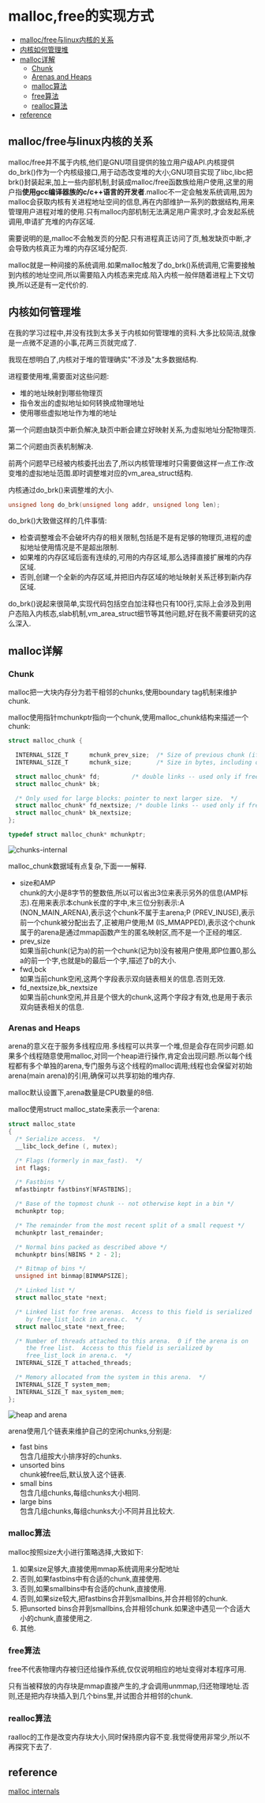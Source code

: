 malloc,free的实现方式
===


<!-- TOC -->

- [malloc/free与linux内核的关系](#mallocfree与linux内核的关系)
- [内核如何管理堆](#内核如何管理堆)
- [malloc详解](#malloc详解)
	- [Chunk](#chunk)
	- [Arenas and Heaps](#arenas-and-heaps)
	- [malloc算法](#malloc算法)
	- [free算法](#free算法)
	- [realloc算法](#realloc算法)
- [reference](#reference)

<!-- /TOC -->

## malloc/free与linux内核的关系

malloc/free并不属于内核,他们是GNU项目提供的独立用户级API.内核提供do_brk()作为一个内核级接口,用于动态改变堆的大小;GNU项目实现了libc,libc把brk()封装起来,加上一些内部机制,封装成malloc/free函数族给用户使用,这里的用户指**使用gcc编译器族的c/c++语言的开发者**.malloc不一定会触发系统调用,因为malloc会获取内核有关进程地址空间的信息,再在内部维护一系列的数据结构,用来管理用户进程对堆的使用.只有malloc内部机制无法满足用户需求时,才会发起系统调用,申请扩充堆的内存区域.

需要说明的是,malloc不会触发页的分配.只有进程真正访问了页,触发缺页中断,才会导致内核真正为堆的内存区域分配页.

malloc就是一种间接的系统调用.如果malloc触发了do_brk()系统调用,它需要接触到内核的地址空间,所以需要陷入内核态来完成.陷入内核一般伴随着进程上下文切换,所以还是有一定代价的.

## 内核如何管理堆

在我的学习过程中,并没有找到太多关于内核如何管理堆的资料.大多比较简洁,就像是一点微不足道的小事,花两三页就完成了.

我现在想明白了,内核对于堆的管理确实"不涉及"太多数据结构.

进程要使用堆,需要面对这些问题:  
* 堆的地址映射到哪些物理页
* 指令发出的虚拟地址如何转换成物理地址
* 使用哪些虚拟地址作为堆的地址

第一个问题由缺页中断负解决,缺页中断会建立好映射关系,为虚拟地址分配物理页.

第二个问题由页表机制解决.

前两个问题早已经被内核委托出去了,所以内核管理堆时只需要做这样一点工作:改变堆的虚拟地址范围.即时调整堆对应的vm_area_struct结构.

内核通过do_brk()来调整堆的大小.
```c
unsigned long do_brk(unsigned long addr, unsigned long len);
```

do_brk()大致做这样的几件事情:

* 检查调整堆会不会破坏内存的相关限制,包括是不是有足够的物理页,进程的虚拟地址使用情况是不是超出限制.
* 如果堆的内存区域后面有连续的,可用的内存区域,那么选择直接扩展堆的内存区域.
* 否则,创建一个全新的内存区域,并把旧内存区域的地址映射关系迁移到新内存区域.

do_brk()说起来很简单,实现代码包括空白加注释也只有100行,实际上会涉及到用户态陷入内核态,slab机制,vm_area_struct细节等其他问题,好在我不需要研究的这么深入.

## malloc详解


### Chunk

malloc把一大块内存分为若干相邻的chunks,使用boundary tag机制来维护chunk.

malloc使用指针mchunkptr指向一个chunk,使用malloc_chunk结构来描述一个chunk:

```c
struct malloc_chunk {

  INTERNAL_SIZE_T      mchunk_prev_size;  /* Size of previous chunk (if free).  */
  INTERNAL_SIZE_T      mchunk_size;       /* Size in bytes, including overhead. */

  struct malloc_chunk* fd;         /* double links -- used only if free. */
  struct malloc_chunk* bk;

  /* Only used for large blocks: pointer to next larger size.  */
  struct malloc_chunk* fd_nextsize; /* double links -- used only if free. */
  struct malloc_chunk* bk_nextsize;
};

typedef struct malloc_chunk* mchunkptr;
```

![chunks-internal](chunks-internal.png)

malloc_chunk数据域有点复杂,下面一一解释.

* size和AMP  
	chunk的大小是8字节的整数倍,所以可以省出3位来表示另外的信息(AMP标志).在用来表示本chunk长度的字中,末三位分别表示:A (NON_MAIN_ARENA),表示这个chunk不属于主arena;P (PREV_INUSE),表示前一个chunk被分配出去了,正被用户使用;M (IS_MMAPPED),表示这个chunk属于的arena是通过mmap函数产生的匿名映射区,而不是一个正经的堆区.
* prev_size  
	如果当前chunk(记为a)的前一个chunk(记为b)没有被用户使用,即P位置0,那么a的前一个字,也就是b的最后一个字,描述了b的大小.
* fwd,bck  
	如果当前chunk空闲,这两个字段表示双向链表相关的信息.否则无效.
* fd_nextsize,bk_nextsize  
	如果当前chunk空闲,并且是个很大的chunk,这两个字段才有效,也是用于表示双向链表相关的信息.


### Arenas and Heaps

arena的意义在于服务多线程应用.多线程可以共享一个堆,但是会存在同步问题.如果多个线程随意使用malloc,对同一个heap进行操作,肯定会出现问题.所以每个线程都有多个单独的arena,专门服务与这个线程的malloc调用;线程也会保留对初始arena(main arena)的引用,确保可以共享初始的堆内存.

malloc默认设置下,arena数量是CPU数量的8倍.

malloc使用struct malloc_state来表示一个arena:
```c
struct malloc_state
{
  /* Serialize access.  */
  __libc_lock_define (, mutex);

  /* Flags (formerly in max_fast).  */
  int flags;

  /* Fastbins */
  mfastbinptr fastbinsY[NFASTBINS];

  /* Base of the topmost chunk -- not otherwise kept in a bin */
  mchunkptr top;

  /* The remainder from the most recent split of a small request */
  mchunkptr last_remainder;

  /* Normal bins packed as described above */
  mchunkptr bins[NBINS * 2 - 2];

  /* Bitmap of bins */
  unsigned int binmap[BINMAPSIZE];

  /* Linked list */
  struct malloc_state *next;

  /* Linked list for free arenas.  Access to this field is serialized
     by free_list_lock in arena.c.  */
  struct malloc_state *next_free;

  /* Number of threads attached to this arena.  0 if the arena is on
     the free list.  Access to this field is serialized by
     free_list_lock in arena.c.  */
  INTERNAL_SIZE_T attached_threads;

  /* Memory allocated from the system in this arena.  */
  INTERNAL_SIZE_T system_mem;
  INTERNAL_SIZE_T max_system_mem;
};
```

![heap and arena](heaps-and-arenas.png)

arena使用几个链表来维护自己的空闲chunks,分别是:
* fast bins  
	包含几组按大小排序好的chunks.
* unsorted bins  
	chunk被free后,默认放入这个链表.
* small bins  
	包含几组chunks,每组chunks大小相同.
* large bins  
	包含几组chunks,每组chunks大小不同并且比较大.

### malloc算法

malloc按照size大小进行策略选择,大致如下:

1. 如果size足够大,直接使用mmap系统调用来分配地址
2. 否则,如果fastbins中有合适的chunk,直接使用.
3. 否则,如果smallbins中有合适的chunk,直接使用.
4. 否则,如果size较大,把fastbins合并到smallbins,并合并相邻的chunk.
5. 把unsorted bins合并到smallbins,合并相邻chunk.如果途中遇见一个合适大小的chunk,直接使用之.
6. 其他.


### free算法

free不代表物理内存被归还给操作系统,仅仅说明相应的地址变得对本程序可用.

只有当被释放的内存块是mmap直接产生的,才会调用unmmap,归还物理地址.否则,还是把内存块插入到几个bins里,并试图合并相邻的chunk.

### realloc算法

raalloc的工作是改变内存块大小,同时保持原内容不变.我觉得使用非常少,所以不再探究下去了.

## reference

[malloc internals](https://sourceware.org/glibc/wiki/MallocInternals)